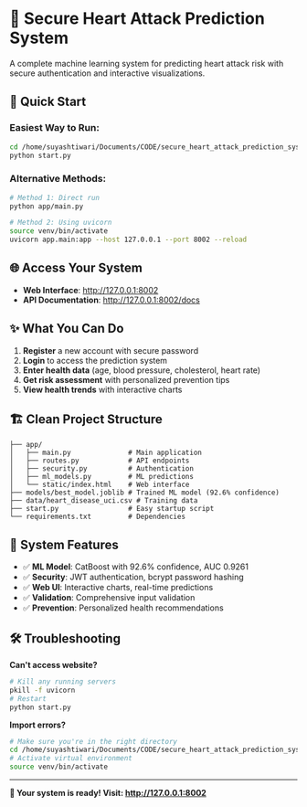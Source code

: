 # 🏥 Secure Heart Attack Prediction System

A complete machine learning system for predicting heart attack risk with secure authentication and interactive visualizations.

## 🚀 Quick Start

### Easiest Way to Run:
```bash
cd /home/suyashtiwari/Documents/CODE/secure_heart_attack_prediction_system
python start.py
```

### Alternative Methods:
```bash
# Method 1: Direct run
python app/main.py

# Method 2: Using uvicorn
source venv/bin/activate
uvicorn app.main:app --host 127.0.0.1 --port 8002 --reload
```

## 🌐 Access Your System

- **Web Interface**: http://127.0.0.1:8002
- **API Documentation**: http://127.0.0.1:8002/docs

## ✨ What You Can Do

1. **Register** a new account with secure password
2. **Login** to access the prediction system
3. **Enter health data** (age, blood pressure, cholesterol, heart rate)
4. **Get risk assessment** with personalized prevention tips
5. **View health trends** with interactive charts

## 🏗️ Clean Project Structure

```
├── app/
│   ├── main.py              # Main application
│   ├── routes.py            # API endpoints
│   ├── security.py          # Authentication
│   ├── ml_models.py         # ML predictions
│   └── static/index.html    # Web interface
├── models/best_model.joblib # Trained ML model (92.6% confidence)
├── data/heart_disease_uci.csv # Training data
├── start.py                 # Easy startup script
└── requirements.txt         # Dependencies
```

## 🎯 System Features

- ✅ **ML Model**: CatBoost with 92.6% confidence, AUC 0.9261
- ✅ **Security**: JWT authentication, bcrypt password hashing
- ✅ **Web UI**: Interactive charts, real-time predictions
- ✅ **Validation**: Comprehensive input validation
- ✅ **Prevention**: Personalized health recommendations

## 🛠️ Troubleshooting

**Can't access website?**
```bash
# Kill any running servers
pkill -f uvicorn
# Restart
python start.py
```

**Import errors?**
```bash
# Make sure you're in the right directory
cd /home/suyashtiwari/Documents/CODE/secure_heart_attack_prediction_system
# Activate virtual environment
source venv/bin/activate
```

---

**🎉 Your system is ready! Visit: http://127.0.0.1:8002**